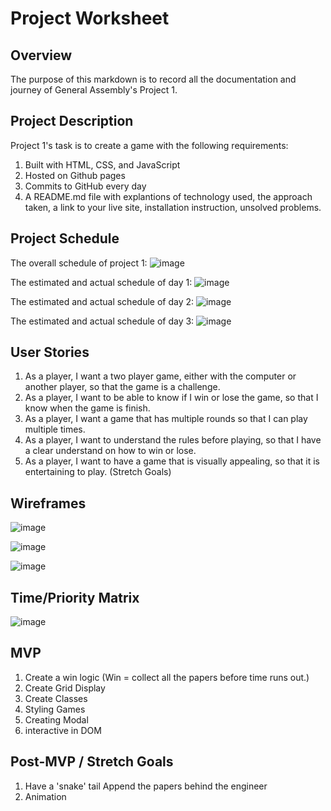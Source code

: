 # Project Worksheet

## Overview
The purpose of this markdown is to record all the documentation and journey of General Assembly's Project 1. 

## Project Description
Project 1's task is to create a game with the following requirements:
1. Built with HTML, CSS, and JavaScript
2. Hosted on Github pages
3. Commits to GitHub every day
4. A README.md file with explantions of technology used, the approach taken, a link to your live site, installation instruction, unsolved problems.

## Project Schedule 

The overall schedule of project 1: 
![image](https://media.git.generalassemb.ly/user/36270/files/87151c80-c79e-11eb-9408-a2f945389690)

The estimated and actual schedule of day 1:
![image](https://media.git.generalassemb.ly/user/36270/files/55e34a80-c95e-11eb-94e7-0d05022a096b)

The estimated and actual schedule of day 2:
![image](https://media.git.generalassemb.ly/user/36270/files/481ebe00-c8a7-11eb-9ba4-c101c0417b17)

The estimated and actual schedule of day 3:
![image](https://media.git.generalassemb.ly/user/36270/files/609ddf80-c95e-11eb-842f-974090e4f8ce)

## User Stories

1. As a player, I want a two player game, either with the computer or another player, so that the game is a challenge.
2. As a player, I want to be able to know if I win or lose the game, so that I know when the game is finish.
3. As a player, I want a game that has multiple rounds so that I can play multiple times.
4. As a player, I want to understand the rules before playing, so that I have a clear understand on how to win or lose.
5. As a player, I want to have a game that is visually appealing, so that it is entertaining to play. (Stretch Goals)

## Wireframes

![image](https://media.git.generalassemb.ly/user/36270/files/95fbcf00-c79e-11eb-952b-d36f37edf09e)

![image](https://media.git.generalassemb.ly/user/36270/files/55914800-c6ef-11eb-8af2-4f6a44556412)

![image](https://media.git.generalassemb.ly/user/36270/files/604bdd00-c6ef-11eb-8cb1-83684a3993e0)

## Time/Priority Matrix

![image](https://media.git.generalassemb.ly/user/36270/files/7f557800-c79e-11eb-9e02-8b82276be559)

## MVP 
1. Create a win logic
    (Win = collect all the papers before time runs out.)
2. Create Grid Display
3. Create Classes
4. Styling Games
5. Creating Modal
6. interactive in DOM


## Post-MVP / Stretch Goals
1. Have a 'snake' tail
    Append the papers behind the engineer
2. Animation